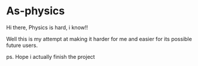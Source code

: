 # As-physics
Hi there, Physics is hard, i know!!

Well this is my attempt at making it harder for me and easier for its possible future users.

ps. Hope i actually finish the project
